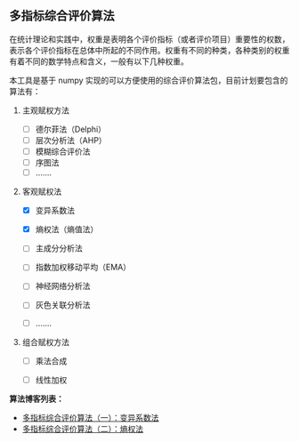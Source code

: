 ## 多指标综合评价算法

在统计理论和实践中，权重是表明各个评价指标（或者评价项目）重要性的权数，表示各个评价指标在总体中所起的不同作用。权重有不同的种类，各种类别的权重有着不同的数学特点和含义，一般有以下几种权重。

本工具是基于 numpy 实现的可以方便使用的综合评价算法包，目前计划要包含的算法有：

1. 主观赋权方法

    - [ ] 德尔菲法（Delphi）
    - [ ] 层次分析法（AHP）
    - [ ] 模糊综合评价法
    - [ ] 序图法
    - [ ] .......

2. 客观赋权法

    - [x] 变异系数法

    - [x] 熵权法（熵值法）
    - [ ] 主成分分析法
    - [ ] 指数加权移动平均（EMA）
    - [ ] 神经网络分析法
    - [ ] 灰色关联分析法
    - [ ] .......

3. 组合赋权方法

    - [ ] 乘法合成
    - [ ] 线性加权



**算法博客列表：**

- [多指标综合评价算法（一）：变异系数法](https://mp.weixin.qq.com/s/1fxw4tnKmxqTZIYjQY4xiQ)
- [多指标综合评价算法（二）：熵权法](https://mp.weixin.qq.com/s/bea9u0jqfhBH5z88LVNWEQ)









